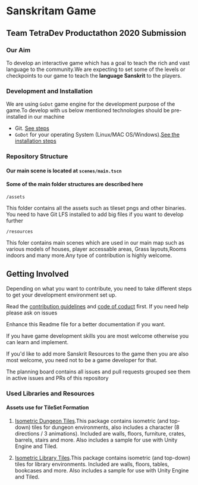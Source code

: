 # Sanskritam Game
## Team TetraDev Productathon 2020 Submission

### Our Aim

To develop an interactive game which has a goal to teach the rich and vast language to the community.We are expecting to set some of the levels or checkpoints to our game to teach the **language Sanskrit** to the players.


### Development and Installation

We are using ```GoDot``` game engine for the development purpose of the game.To develop with us below mentioned technologies should be pre-installed in our machine

* Git. [See steps](https://www.atlassian.com/git/tutorials/install-git)
* ```GoDot``` for your operating System (Linux/MAC OS/Windows).[See the installation steps](https://godotengine.org/download/)


### Repository Structure

#### Our main scene is located at ```scenes/main.tscn```
#### Some of the main folder structures are described here

```/assets```

This folder contains all the assets such as tileset pngs and other binaries. You need to have Git LFS installed to add big files if you want to develop further

```/resources```

This foler contains main scenes which are used in our main map such as various models of houses, player accessable areas, Grass layouts,Rooms indoors and many more.Any tyoe of contribution is highly welcome.


Getting Involved
----------------
Depending on what you want to contribute, you need to take different steps
to get your development environment set up.

Read the [contribution guidelines](CONTRIBUTING.md) and [code of coduct](code_of_conduct.md) first. If you need
help please ask on issues

Enhance this Readme file for a better documentation if you want.

If you have game development skills you are most welcome otherwise you can learn and implement.

If you'd like to add more Sanskrit Resources to the game then you are also most welcome, you need not to be a game developer for that.

The planning board contains all issues and pull requests grouped see them in active issues and PRs of this repository
### Used Libraries and Resources

#### Assets use for TileSet Formation

1. [Isometric Dungeon Tiles](https://www.kenney.nl/assets/isometric-dungeon-tiles).This package contains isometric (and top-down) tiles for dungeon environments, also includes a character (8 directions / 3 animations). Included are walls, floors, furniture, crates, barrels, stairs and more. Also includes a sample for use with Unity Engine and Tiled.

2. [Isometric Library Tiles](https://www.kenney.nl/assets/isometric-library-tiles).This package contains isometric (and top-down) tiles for library environments. Included are walls, floors, tables, bookcases and more. Also includes a sample for use with Unity Engine and Tiled.


